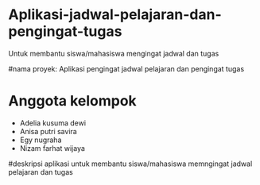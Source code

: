 # Aplikasi-jadwal-pelajaran-dan-pengingat-tugas
Untuk membantu siswa/mahasiswa mengingat jadwal dan tugas

#nama proyek: Aplikasi pengingat jadwal pelajaran dan pengingat tugas

# Anggota kelompok
- Adelia kusuma dewi
- Anisa putri savira
- Egy nugraha
- Nizam farhat wijaya

#deskripsi
aplikasi untuk membantu siswa/mahasiswa memngingat jadwal pelajaran dan tugas
